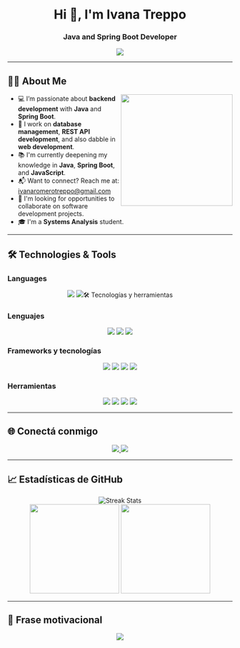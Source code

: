 <h1 align="center">Hi 👋, I'm Ivana Treppo</h1>
<h3 align="center">Java and Spring Boot Developer</h3>

<p align="center">
  <img src="https://readme-typing-svg.herokuapp.com?font=Fira+Code&size=24&pause=1000&center=true&vCenter=true&width=800&lines=Java+%7C+Spring+Boot+%7C+Backend+Development;Database+Management+%7C+API+Development;Learning+JavaScript+and+enhancing+my+web+skills;Systems+Analysis+Student;Always+ready+to+learn+and+collaborate!+💪" />
</p>

---

## 👩‍💻 About Me

<img align="right" src="https://media.giphy.com/media/qgQUggAC3Pfv687qPC/giphy.gif" width="250" />

- 💻 I’m passionate about **backend development** with **Java** and **Spring Boot**.
- 🔧 I work on **database management**, **REST API development**, and also dabble in **web development**.
- 📚 I'm currently deepening my knowledge in **Java**, **Spring Boot**, and **JavaScript**.
- 📬 Want to connect? Reach me at: [ivanaromerotreppo@gmail.com](mailto:ivanaromerotreppo@gmail.com)
- 💼 I'm looking for opportunities to collaborate on software development projects.
- 🎓 I'm a **Systems Analysis** student.

---

## 🛠️ Technologies & Tools

### Languages
<p align="center">
  <img src="https://img.shields.io/badge/Java-%23007396.svg?style=flat-square&logo=java&logoColor=white" />
  <img src="htt

---

## 🛠️ Tecnologías y herramientas

### Lenguajes
<p align="center">
  <img src="https://img.shields.io/badge/Java-%23007396.svg?style=flat-square&logo=java&logoColor=white" />
  <img src="https://img.shields.io/badge/JavaScript-%23F7DF1E.svg?style=flat-square&logo=javascript&logoColor=black" />
  <img src="https://img.shields.io/badge/SQL-%2300f.svg?style=flat-square&logo=sqlite&logoColor=white" />
</p>

### Frameworks y tecnologías
<p align="center">
  <img src="https://img.shields.io/badge/Spring%20Boot-6DB33F.svg?style=flat-square&logo=spring-boot&logoColor=white" />
  <img src="https://img.shields.io/badge/MySQL-%234479A1.svg?style=flat-square&logo=mysql&logoColor=white" />
  <img src="https://img.shields.io/badge/HTML5-%23E34F26.svg?style=flat-square&logo=html5&logoColor=white" />
  <img src="https://img.shields.io/badge/CSS3-%231572B6.svg?style=flat-square&logo=css3&logoColor=white" />
</p>

### Herramientas
<p align="center">
  <img src="https://img.shields.io/badge/Git-%23F05033.svg?style=flat-square&logo=git&logoColor=white" />
  <img src="https://img.shields.io/badge/GitHub-%23181717.svg?style=flat-square&logo=github&logoColor=white" />
  <img src="https://img.shields.io/badge/Postman-%23FF6C37.svg?style=flat-square&logo=postman&logoColor=white" />
  <img src="https://img.shields.io/badge/IntelliJ%20IDEA-%23000000.svg?style=flat-square&logo=intellij-idea&logoColor=white" />
</p>

---

## 🌐 Conectá conmigo

<p align="center">
  <a href="https://www.linkedin.com/in/ivana-treppo-76739b289/" target="_blank">
    <img src="https://img.shields.io/badge/LinkedIn-%230077B5.svg?style=flat-square&logo=linkedin&logoColor=white" />
  </a>
  <a href="mailto:ivanaromerotreppo@gmail.com">
    <img src="https://img.shields.io/badge/Gmail-%23D14836.svg?style=flat-square&logo=gmail&logoColor=white" />
  </a>
</p>

---

## 📈 Estadísticas de GitHub

<p align="center">
  <img src="https://github-readme-streak-stats.herokuapp.com?user=ivanart1498&theme=tokyonight_duo" alt="Streak Stats" />
  <br/>
  <img src="https://github-readme-stats.vercel.app/api?username=ivanart1498&show_icons=true&theme=tokyonight&count_private=true&hide_border=true" height="200"/>
  <img src="https://github-readme-stats.vercel.app/api/top-langs/?username=ivanart1498&theme=tokyonight&layout=compact&hide_border=true" height="200"/>
</p>

---

## 💬 Frase motivacional

<p align="center">
  <img src="https://quotes-github-readme.vercel.app/api?type=horizontal&theme=tokyonight&quoteCategory=programming" />
</p>

